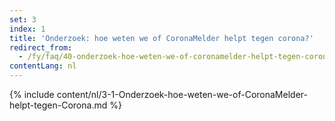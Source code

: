 ```yaml
---
set: 3
index: 1
title: 'Onderzoek: hoe weten we of CoronaMelder helpt tegen corona?'
redirect_from: 
  - /fy/faq/40-onderzoek-hoe-weten-we-of-coronamelder-helpt-tegen-corona
contentLang: nl
---
```

{% include content/nl/3-1-Onderzoek-hoe-weten-we-of-CoronaMelder-helpt-tegen-Corona.md %}
